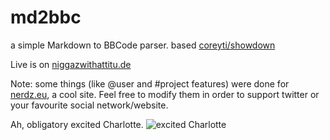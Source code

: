 md2bbc
======

a simple Markdown to BBCode parser. based [coreyti/showdown](https://github.com/coreyti/showdown/)

Live is on [niggazwithattitu.de](http://alfateam123.niggazwithattitu.de/md2bbc/)

Note: some things (like @user and #project features) were done for [nerdz.eu](http://nerdz.eu), a cool site.
Feel free to modify them in order to support twitter or your favourite social network/website.

Ah, obligatory excited Charlotte.
![excited Charlotte](http://x2.fjcdn.com/comments/excitement+intensifies+_79cccf3c87048a472afb5e2de9c3bba8.jpg)
